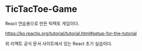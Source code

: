 # TicTacToe-Game
React 연습용으로 만든 틱택토 게임이다.

https://ko.reactjs.org/tutorial/tutorial.html#setup-for-the-tutorial

위 리액트 공식 문서 사이트에서 있는 React 초기 실습이다. 
